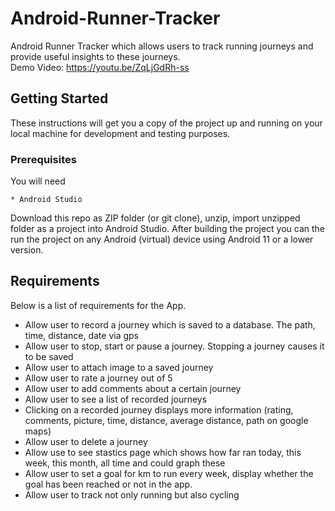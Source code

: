 # Android-Runner-Tracker
Android Runner Tracker which allows users to track running journeys and provide useful insights to these journeys.  
Demo Video: https://youtu.be/ZqLjGdRh-ss

## Getting Started
These instructions will get you a copy of the project up and running on your local machine for development and testing purposes.

### Prerequisites

You will need
```
* Android Studio
```
Download this repo as ZIP folder (or git clone), unzip, import unzipped folder as a project into Android Studio. After building the project you can the run the project on any Android (virtual) device using Android 11 or a lower version.

## Requirements
Below is a list of requirements for the App.
- Allow user to record a journey which is saved to a database. The path, time, distance, date via gps
- Allow user to stop, start or pause a journey. Stopping a journey causes it to be saved
- Allow user to attach image to a saved journey
- Allow user to rate a journey out of 5
- Allow user to add comments about a certain journey
- Allow user to see a list of recorded journeys
- Clicking on a recorded journey displays more information (rating, comments, picture, time, distance, average distance, path on google maps)
- Allow user to delete a journey
- Allow use to see stastics page which shows how far ran today, this week, this month, all time and could graph these
- Allow user to set a goal for km to run every week, display whether the goal has been reached or not in the app.
- Allow user to track not only running but also cycling
